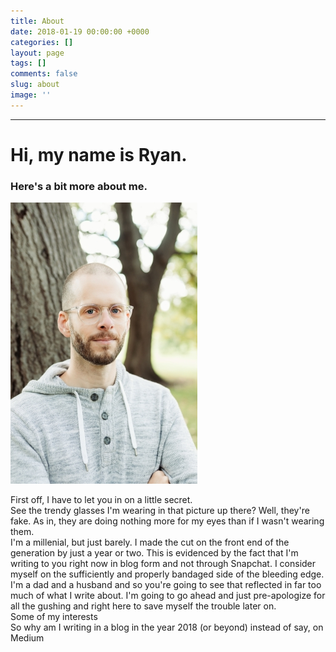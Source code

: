 ```yaml
---
title: About
date: 2018-01-19 00:00:00 +0000
categories: []
layout: page
tags: []
comments: false
slug: about
image: ''
---
```

---

# Hi, my name is Ryan.

### Here's a bit more about me.

![](/assets/images/DSC0933-small.jpg "Hey, it's me!")

First off, I have to let you in on a little secret.  
See the trendy glasses I'm wearing in that picture up there? Well, they're fake. As in, they are doing nothing more for my eyes than if I wasn't wearing them.  
I'm a millenial, but just barely. I made the cut on the front end of the generation by just a year or two. This is evidenced by the fact that I'm writing to you right now in blog form and not through Snapchat. I consider myself on the sufficiently and properly bandaged side of the bleeding edge.  
I'm a dad and a husband and so you're going to see that reflected in far too much of what I write about. I'm going to go ahead and just pre-apologize for all the gushing and right here to save myself the trouble later on.  
Some of my interests  
So why am I writing in a blog in the year 2018 (or beyond) instead of say, on Medium